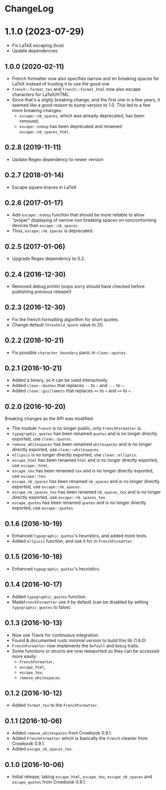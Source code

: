 ChangeLog
==========

1.1.0 (2023-07-29)
======================
* Fix LaTeX escaping (hce)
* Update dependencies

1.0.0 (2020-02-11)
---------------------
* French formatter now also specifies narrow and en breaking spaces for LaTeX instead of trusting it to use the good one
* `french::format_tex` and `french::format_html` now also escape characters for LaTeX/HTML.
* Since that's a sligtly breaking change, and the first one in a few
  years, it seemed like a good reason to bump version to 1.0. This led
  to a few more breaking changes: 
    * `escape::nb_spaces`, which was already deprecated, has been
      removed;
	* `escape::nnbsp` has been deprecated and renamed `escape::nb_spaces_html`.
	
0.2.8 (2019-11-11)
----------------------
* Update Regex dependency to newer version

0.2.7 (2018-01-14)
----------------------
* Escape square braces in LaTeX

0.2.6 (2017-01-17)
----------------------
* Add `escape::nnbsp` function that should be more reliable to allow "proper"
  displaying of narrow non breaking spaces on nonconforming devices
  than `escape::nb_spaces`.
* Thus, `escape::nb_spaces` is deprecated.

0.2.5 (2017-01-06)
----------------------
* Upgrade Regex dependency to 0.2.

0.2.4 (2016-12-30)
----------------------
* Removed debug println (oops sorry should have checked before
  publishing previous release!)

0.2.3 (2016-12-30)
----------------------
* Fix the french formatting algorithm for short quotes.
* Change default `threshold_quote` value to 20.

0.2.2 (2016-10-21)
----------------------
* Fix possible `character boundary` panic in `clean::quotes`.

0.2.1 (2016-10-21)
----------------------
* Added a binary, so it can be used interactively.
* Added `clean::dashes` that replaces `--` to `–` and `---` to `—`.
* Added `clean::guillemets` that replaces `<<` to `«` and `>>` to `»`.

0.2.0 (2016-10-20)
---------------------
Breaking changes as the API was modified:
* The module `french` is no longer public, only `FrenchFormatter` is.
* `typographic_quotes` has been renamed `quotes` and is no longer
  directly exported, use `clean::quotes`.
* `remove_whitespaces` has been renamed `whitespaces` and is no longer
  directly exported, use `clean::whitespaces`.
* `ellipsis` is no longer directly exported, use `clean::ellipsis`.
* `escape_html` has been renamed `html` and is no longer directly
  exported, use `escape::html`.
* `escape_tex` has been renamed `tex` and is no longer directly
  exported, use `escape::tex`.
* `escape_nb_spaces` has been renamed `nb_spaces` and is no longer directly
  exported, use `escape::nb_spaces`.
* `escape_nb_spaces_tex` has been renamed `nb_spaces_tex` and is no longer directly
  exported, use `escape::nb_spaces_tex`.
* `escape_quotes` has been renamed `quotes` and is no longer directly
  exported, use `escape::quotes`.
  

0.1.6 (2016-10-19)
----------------------
* Enhanced `typographic_quotes`'s heuristics, and added more tests.
* Added `ellpisis` function, and use it for in `FrenchFormatter`.

0.1.5 (2016-10-18)
----------------------
* Enhanced `typographic_quotes`'s heuristics.

0.1.4 (2016-10-17)
---------------------
* Added `typographic_quotes` function.
* Made`FrenchFormatter` use it by default (can be disabled by setting 
  `typographic_quotes` to false).

0.1.3 (2016-10-13)
----------------------
* Now use Travis for continuous integration.
* Found & documented rustc minimal version to build this lib (1.6.0)
* `FrenchFormatter` now implements the `Default` and `Debug` traits.
* Some functions or structs are now reexported so they can be accessed
  more easily: 
    * `FrenchFormatter`,
    * `escape_html`,
	* `escape_tex`,
	* `remove_whitespaces`.
	

0.1.2 (2016-10-12)
----------------------
* Added `format_tex` to the `FrenchFormatter`.

	
0.1.1 (2016-10-06)
--------------------
* Added `remove_whitespaces` from Crowbook 0.9.1.
* Added `FrenchFormatter` which is basically the `French` cleaner from
  Crowbook 0.9.1.
* Added `escape_nb_spaces_tex`.

0.1.0 (2016-10-06)
--------------------
* Initial release, taking `escape_html`, `escape_tex`,
  `escape_nb_spaces` and `escape_quotes` from Crowbook 0.9.1.
